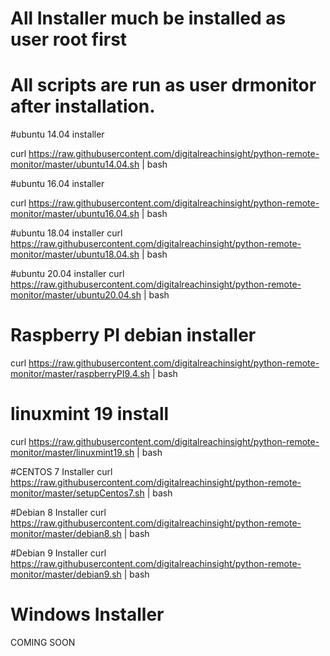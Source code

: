 # All Installer much be installed as user root first
# All scripts are run as user drmonitor after installation.

#ubuntu 14.04 installer

curl https://raw.githubusercontent.com/digitalreachinsight/python-remote-monitor/master/ubuntu14.04.sh | bash

#ubuntu 16.04 installer

curl https://raw.githubusercontent.com/digitalreachinsight/python-remote-monitor/master/ubuntu16.04.sh | bash

#ubuntu 18.04 installer
curl https://raw.githubusercontent.com/digitalreachinsight/python-remote-monitor/master/ubuntu18.04.sh | bash

#ubuntu 20.04 installer
curl https://raw.githubusercontent.com/digitalreachinsight/python-remote-monitor/master/ubuntu20.04.sh | bash

# Raspberry PI debian installer
curl https://raw.githubusercontent.com/digitalreachinsight/python-remote-monitor/master/raspberryPI9.4.sh | bash

# linuxmint 19 install
curl https://raw.githubusercontent.com/digitalreachinsight/python-remote-monitor/master/linuxmint19.sh | bash

#CENTOS 7 Installer
curl https://raw.githubusercontent.com/digitalreachinsight/python-remote-monitor/master/setupCentos7.sh | bash

#Debian 8 Installer
curl https://raw.githubusercontent.com/digitalreachinsight/python-remote-monitor/master/debian8.sh | bash

#Debian 9 Installer
curl https://raw.githubusercontent.com/digitalreachinsight/python-remote-monitor/master/debian9.sh | bash

# Windows Installer
COMING SOON
